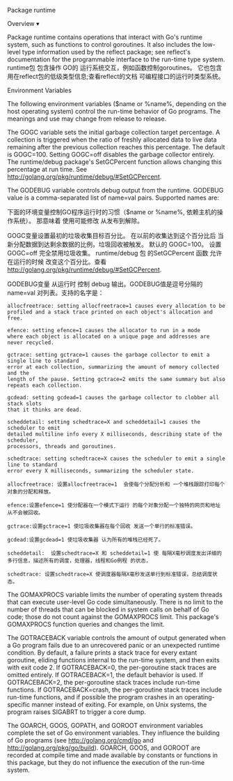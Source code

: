 Package runtime

Overview ▾

Package runtime contains operations that interact with Go's runtime system, such as functions to control goroutines. 
It also includes the low-level type information used by the reflect package; see reflect's documentation for the programmable interface to the run-time type system.
runtime包 包含操作 GO的 运行系统交互，例如函数控制goroutines。
它也包含用在reflect包的低级类型信息;查看reflect的文档 可编程接口的运行时类型系统。


Environment Variables


The following environment variables ($name or %name%, depending on the host operating system) control the run-time behavior of Go programs. 
The meanings and use may change from release to release.

The GOGC variable sets the initial garbage collection target percentage. 
A collection is triggered when the ratio of freshly allocated data to live data remaining after the previous collection reaches this percentage. 
The default is GOGC=100. Setting GOGC=off disables the garbage collector entirely. 
The runtime/debug package's SetGCPercent function allows changing this percentage at run time. See http://golang.org/pkg/runtime/debug/#SetGCPercent.

The GODEBUG variable controls debug output from the runtime. GODEBUG value is a comma-separated list of name=val pairs. Supported names are:

下面的环境变量控制GO程序运行时的习惯（$name or %name%, 依赖主机的操作系统）。
那意味着 使用可能修改 从发布到解除。

GOGC变量设置最初的垃圾收集目标百分比。
在以前的收集达到这个百分比后  当新分配数据到达剩余数据的比例，垃圾回收被触发。
默认的 GOGC=100。 设置GOGC=off 完全禁用垃圾收集。
runtime/debug 包 的SetGCPercent 函数 允许在运行的时候 改变这个百分比。查看  http://golang.org/pkg/runtime/debug/#SetGCPercent.

GODEBUG变量 从运行时 控制 debug 输出。GODEBUG值是逗号分隔的name=val 对列表。支持的名字是：

```golang
allocfreetrace: setting allocfreetrace=1 causes every allocation to be
profiled and a stack trace printed on each object's allocation and free.

efence: setting efence=1 causes the allocator to run in a mode
where each object is allocated on a unique page and addresses are
never recycled.

gctrace: setting gctrace=1 causes the garbage collector to emit a single line to standard
error at each collection, summarizing the amount of memory collected and the
length of the pause. Setting gctrace=2 emits the same summary but also
repeats each collection.

gcdead: setting gcdead=1 causes the garbage collector to clobber all stack slots
that it thinks are dead.

scheddetail: setting schedtrace=X and scheddetail=1 causes the scheduler to emit
detailed multiline info every X milliseconds, describing state of the scheduler,
processors, threads and goroutines.

schedtrace: setting schedtrace=X causes the scheduler to emit a single line to standard
error every X milliseconds, summarizing the scheduler state.

allocfreetrace: 设置allocfreetrace=1  会使每个分配分析和 一个堆栈跟踪打印每个对象的分配和释放。

efence:设置efence=1 使分配器在一个模式下运行 的每个对象分配一个独特的网页和地址 从不会被回收。

gctrace:设置gctrace=1 使垃圾收集器在每个回收 发送一个单行的标准错误。

gcdead:设置gcdead=1 使垃圾收集器 认为所有的堆栈已经死了。

scheddetail:  设置schedtrace=X 和 scheddetail=1 使 每隔X毫秒调度发出详细的多行信息，描述所有的调度，处理器，线程和Go例程 的状态，

schedtrace: 设置schedtrace=X 使调度器每隔X毫秒发送单行到标准错误，总结调度状态。

```

The GOMAXPROCS variable limits the number of operating system threads that can execute user-level Go code simultaneously. 
There is no limit to the number of threads that can be blocked in system calls on behalf of Go code; those do not count against the GOMAXPROCS limit. 
This package's GOMAXPROCS function queries and changes the limit.

The GOTRACEBACK variable controls the amount of output generated when a Go program fails due to an unrecovered panic or an unexpected runtime condition. 
By default, a failure prints a stack trace for every extant goroutine, eliding functions internal to the run-time system, and then exits with exit code 2. 
If GOTRACEBACK=0, the per-goroutine stack traces are omitted entirely. 
If GOTRACEBACK=1, the default behavior is used. If GOTRACEBACK=2, the per-goroutine stack traces include run-time functions. 
If GOTRACEBACK=crash, the per-goroutine stack traces include run-time functions, and if possible the program crashes in an operating-specific manner instead of exiting. 
For example, on Unix systems, the program raises SIGABRT to trigger a core dump.

The GOARCH, GOOS, GOPATH, and GOROOT environment variables complete the set of Go environment variables. 
They influence the building of Go programs (see http://golang.org/cmd/go and http://golang.org/pkg/go/build). 
GOARCH, GOOS, and GOROOT are recorded at compile time and made available by constants or functions in this package, but they do not influence the execution of the run-time system.
































